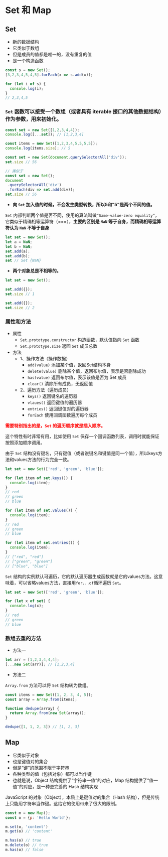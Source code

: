 # Set 和 Map

## Set

- 新的数据结构
- 它类似于数组
- 但是成员的值都是唯一的，没有重复的值
- 是一个构造函数

```js
const s = new Set();
[3,2,3,4,5,4,5].forEach(x => s.add(x));

for (let i of s) {
  console.log(i);
}
// 2,3,4,5
```

### `Set` 函数可以接受一个数组（或者具有 iterable 接口的其他数据结构）作为参数，用来初始化。

```js
const set = new Set([1,2,3,4,4]);
console.log([...set]); // [1,2,3,4]

const items = new Set([1,2,3,4,5,5,5,5]);
console.log(items.size); // 5

const set = new Set(document.querySelectorAll('div'));
set.size // 56

// 类似于
const set = new Set();
document
 .querySelectorAll('div')
 .forEach(div => set.add(div));
set.size // 56
```

- **向 `Set` 加入值的时候，不会发生类型转换，所以5和"5"是两个不同的值。**

`Set` 内部判断两个值是否不同，使用的算法叫做`“Same-value-zero equality”`，它类似于精确相等运算符（===），**主要的区别是 `NaN` 等于自身，而精确相等运算符认为 `NaN` 不等于自身**

```js
let set = new Set();
let a = NaN;
let b = NaN;
set.add(a);
set.add(b);
set // Set {NaN}
```

- **两个对象总是不相等的。**

```js
let set = new Set();

set.add({});
set.size // 1

set.add({});
set.size // 2
```

### 属性和方法

- 属性
  - `Set.prototype.constructor` 构造函数，默认值指向 `Set` 函数
  - `Set.prototype.size` 返回 `Set` 成员总数
- 方法
  - 1、操作方法（操作数据）
    - `add(value)` 添加某个值，返回Set结构本身
    - `delete(value)` 删除某个值，返回布尔值，表示是否删除成功
    - `has(value)` 返回布尔值，表示该值是否为 Set 成员
    - `clear()` 清除所有成员，无返回值
  - 2、遍历方法（遍历成员）
    - `keys()` 返回键名的遍历器
    - `vlaues()` 返回键值的遍历器
    - `entries()` 返回键值对的遍历器
    - `forEach` 使用回调函数遍历每个成员

<b style="color:red;">需要特别指出的是，`Set` 的遍历顺序就是插入顺序。</b>

这个特性有时非常有用，比如使用 `Set` 保存一个回调函数列表，调用时就能保证按照添加顺序调用。

由于 `Set` 结构没有键名，只有键值（或者说键名和键值是同一个值），所以keys方法和values方法的行为完全一致。

```js
let set = new Set(['red', 'green', 'blue']);

for (let item of set.keys()) {
  console.log(item);
}
// red
// green
// blue

for (let item of set.values()) {
  console.log(item);
}
// red
// green
// blue

for (let item of set.entries()) {
  console.log(item);
}
// ["red", "red"]
// ["green", "green"]
// ["blue", "blue"]
```

`Set` 结构的实例默认可遍历，它的默认遍历器生成函数就是它的values方法。这意味着，可以省略values方法，直接用`for...of`循环遍历 `Set`。

```js
let set = new Set(['red', 'green', 'blue']);

for (let x of set) {
  console.log(x);
}
// red
// green
// blue
```

### 数组去重的方法

- 方法一

```js
let arr = [1,2,3,4,4,4];
[...new Set(arr)]; // [1,2,3,4]
```

- 方法二

`Array.from` 方法可以将 `Set` 结构转为数组。

```js
const items = new Set([1, 2, 3, 4, 5]);
const array = Array.from(items);
```

```js
function dedupe(array) {
  return Array.from(new Set(array));
}

dedupe([1, 1, 2, 3]) // [1, 2, 3]
```

## Map

- 它类似于对象
- 也是键值对的集合
- 但是“键”的范围不限于字符串
- 各种类型的值（包括对象）都可以当作键
- 也就是说，Object 结构提供了“字符串—值”的对应，Map 结构提供了“值—值”的对应，是一种更完善的 Hash 结构实现

JavaScript 的对象（Object），本质上是键值对的集合（Hash 结构），但是传统上只能用字符串当作键。这给它的使用带来了很大的限制。

```js
const m = new Map();
const o = {p: 'Hello World'};

m.set(o, 'content')
m.get(o) // 'content'

m.has(o) // true
m.delete(o) // true
m.has(o) // false
```